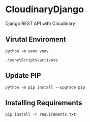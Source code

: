 # CloudinaryDjango

Django REST API with Cloudinary

## Virutal Enviroment

`python -m venv venv`

`.\venv\Scripts\activate`

## Update PIP

`python -m pip install --upgrade pip`

## Installing Requirements

`pip install -r requirements.txt`
